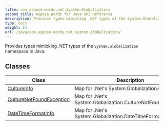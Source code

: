 ```yaml
---
title: com.aspose.words.net.System.Globalization
second_title: Aspose.Words for Java API Reference
description: Provides types mimicking .NET types of the System.Globalization namespace in Java.
type: docs
weight: 14
url: /java/com.aspose.words.net.system.globalization/
---
```



Provides types mimicking .NET types of the `System.Globalization` namespace in Java.


## Classes

| Class | Description |
| --- | --- |
| [CultureInfo](../com.aspose.words.net.system.globalization/cultureinfo) | Map for .Net's System.Globalization.CultureInfo. |
| [CultureNotFoundException](../com.aspose.words.net.system.globalization/culturenotfoundexception) | Map for .Net's System.Globalization.CultureNotFoundException |
| [DateTimeFormatInfo](../com.aspose.words.net.system.globalization/datetimeformatinfo) | Map for .Net's System.Globalization.DateTimeFormatInfo. |
